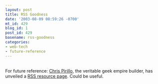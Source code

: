 ```yaml
---
layout: post
title: RSS Goodness
date: '2003-08-09 08:59:26 -0700'
mt_id: 429
blog_id: 1
post_id: 429
basename: rss-goodness
categories:
- web-tech
- future-reference
---
```

<br />For future reference: <a href="http://www.lockergnome.com/">Chris Pirillo</a>, the veritable geek empire builder, has unveiled a <a href="http://rss.lockergnome.com/">RSS resource page</a>. Could be useful.<br /><br /><br />
